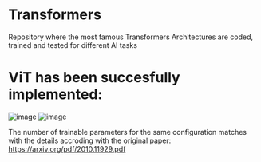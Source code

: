 # Transformers
 Repository where the most famous Transformers Architectures are coded, trained and tested for different AI tasks

# ViT has been succesfully implemented:

![image](https://user-images.githubusercontent.com/72130704/188595637-79d9e3f0-26b0-4248-b35f-c9aceb66ea1e.png)
![image](https://user-images.githubusercontent.com/72130704/188595442-99fde742-ed5a-4bec-90f7-1c00405833a1.png)

The number of trainable parameters for the same configuration matches with the details accroding with the original paper: https://arxiv.org/pdf/2010.11929.pdf
